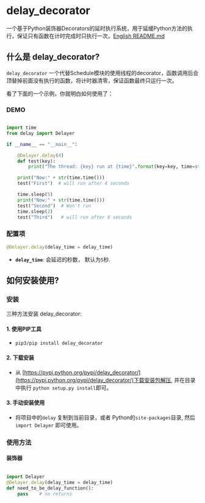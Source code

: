# delay_decorator

一个基于Python装饰器Decorators的延时执行系统，用于延缓Python方法的执行，保证只有函数在计时完成时只执行一次。[English README.md](README.md)



## 什么是 delay_decorator?

`delay_decorator` 一个代替Schedule模块的使用线程的decorator，函数调用后会顶替掉前面没有执行的函数，将计时器清零，保证函数最终只运行一次。


看了下面的一个示例，你就明白如何使用了：

### DEMO

```python

import time
from delay import Delayer

if __name__ == "__main__":

    @Delayer.delay(4)
    def test(key):
        print("The thread: {key} run at {time}".format(key=key, time=str(time.time())))

    print("Now:" + str(time.time()))
    test("First")  # will run after 4 seconds

    time.sleep(5)
    print("Now:" + str(time.time()))
    test("Second")  # Won't run
    time.sleep(2)
    test("Third")   # will run after 6 seconds


```

### 配置项

```python
@Delayer.delay(delay_time = delay_time)
```

 - **`delay_time`**: 会延迟的秒数， 默认为`5`秒.


## 如何安装使用?

### 安装

三种方法安装 delay_decorator: 

#### 1. 使用PIP工具

 - `pip3/pip install delay_decorator`

#### 2. 下载安装

 - 从 [https://pypi.python.org/pypi/delay_decorator/](https://pypi.python.org/pypi/delay_decorator/)下载安装包解压, 并在目录中执行 `python setup.py install`即可。

#### 3. 手动安装使用

 - 将项目中的`delay` 复制到当前目录，或者 Python的`site-packages`目录, 然后 `import Delayer` 即可使用。


### 使用方法

#### 装饰器

```python

import Delayer
@Delayer.delay(delay_time = delay_time)
def need_to_be_delay_function():
	pass    # no returns

```


